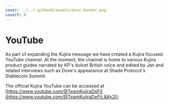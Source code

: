 ```yaml
---
cover: ../../.gitbook/assets/docs-banner.png
coverY: 0
---
```


# YouTube

As part of expanding the Kujira message we have created a Kujira focused YouTube channel. At the moment, the channel is home to various Kujira product guides narrated by KP's dulcet British voice and edited by Jan and related interviews such as Dove's appearance at Shade Protocol's Stablecoin Summit. &#x20;

The official Kujira YouTube can be accessed at [https://www.youtube.com/@TeamKujiraDeFi](https://www.youtube.com/@TeamKujiraDeFi).&#x20;
